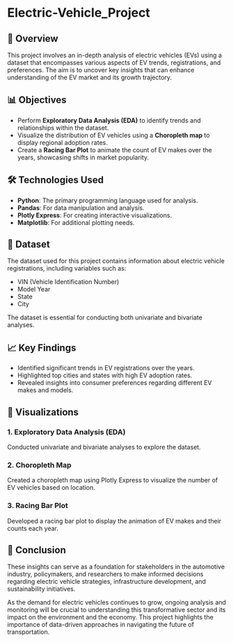 # Electric-Vehicle_Project
## 🚗 Overview

This project involves an in-depth analysis of electric vehicles (EVs) using a dataset that encompasses various aspects of EV trends, registrations, and preferences. The aim is to uncover key insights that can enhance understanding of the EV market and its growth trajectory.

## 📊 Objectives

- Perform **Exploratory Data Analysis (EDA)** to identify trends and relationships within the dataset.
- Visualize the distribution of EV vehicles using a **Choropleth map** to display regional adoption rates.
- Create a **Racing Bar Plot** to animate the count of EV makes over the years, showcasing shifts in market popularity.

## 🛠️ Technologies Used

- **Python**: The primary programming language used for analysis.
- **Pandas**: For data manipulation and analysis.
- **Plotly Express**: For creating interactive visualizations.
- **Matplotlib**: For additional plotting needs.

## 📂 Dataset

The dataset used for this project contains information about electric vehicle registrations, including variables such as:

- VIN (Vehicle Identification Number)
- Model Year
- State
- City

The dataset is essential for conducting both univariate and bivariate analyses.

## 📈 Key Findings

- Identified significant trends in EV registrations over the years.
- Highlighted top cities and states with high EV adoption rates.
- Revealed insights into consumer preferences regarding different EV makes and models.

## 📌 Visualizations

### 1. Exploratory Data Analysis (EDA)
Conducted univariate and bivariate analyses to explore the dataset.

### 2. Choropleth Map
Created a choropleth map using Plotly Express to visualize the number of EV vehicles based on location.

### 3. Racing Bar Plot
Developed a racing bar plot to display the animation of EV makes and their counts each year.

## 📝 Conclusion
These insights can serve as a foundation for stakeholders in the automotive industry, policymakers, and researchers to make informed decisions regarding electric vehicle strategies, infrastructure development, and sustainability initiatives.

As the demand for electric vehicles continues to grow, ongoing analysis and monitoring will be crucial to understanding this transformative sector and its impact on the environment and the economy. This project highlights the importance of data-driven approaches in navigating the future of transportation.
